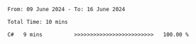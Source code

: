 <!--START_SECTION:waka-->

```txt
From: 09 June 2024 - To: 16 June 2024

Total Time: 10 mins

C#   9 mins          >>>>>>>>>>>>>>>>>>>>>>>>>   100.00 %
```

<!--END_SECTION:waka-->
